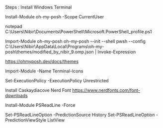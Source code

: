 Steps :
Install Windows Terminal

Install-Module oh-my-posh -Scope CurrentUser

notepad C:\Users\Nibir\Documents\PowerShell\Microsoft.PowerShell_profile.ps1

Import-Module oh-my-posh
oh-my-posh --init --shell pwsh --config C:\Users\Nibir\AppData\Local\Programs\oh-my-posh\themes/modified_by_nibir_9.omp.json | Invoke-Expression

https://ohmyposh.dev/docs/themes

Import-Module -Name Terminal-Icons

Set-ExecutionPolicy -ExecutionPolicy Unrestricted

Install Caskaydiacove Nerd Font 
https://www.nerdfonts.com/font-downloads

Install-Module PSReadLine -Force

Set-PSReadLineOption -PredictionSource History
Set-PSReadLineOption -PredictionViewStyle ListView